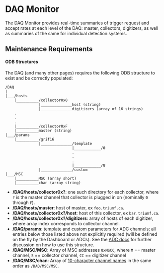DAQ Monitor
===========

The DAQ Monitor provides real-time summaries of trigger request and accept rates at each level of the DAQ: master, collectors, digitizers, as well as summaries of the same for individual detection systems.

## Maintenance Requirements

#### ODB Structures

The DAQ (and many other pages) requires the following ODB structure to exist and be correctly populated:

```
/DAQ
|
|___/hosts
    |__________/collector0x0
               |______________host (string)
               |______________digitizers (array of 16 strings)
    .
    .
    .
    |__________/collector0xF
    |__________master (string)
|___/params
    |__________/grif16
               |______________/template
                              |____________/0
                              .
                              .
                              .
                              |____________/8
               |______________/custom
|___/MSC
    |__________MSC (array short)
    |__________chan (array string)
```

 - **/DAQ/hosts/collector0x?**: one such directory for each collector, where `?` is the master channel that collector is plugged in on (nominally `0` through `F`).
 - **/DAQ/hosts/master**: host of master, ex `foo.triumf.ca`.
 - **/DAQ/hosts/collector0x?/host**: host of this collector, ex `bar.triumf.ca`.
 - **/DAQ/hosts/collector0x?/digitizers**: array of hosts of each digitizer, where array index corresponds to collector channel.
 - **/DAQ/params**: template and custom parameters for ADC channels; all entries below those listed above not explicitly required (will be defined on the fly by the Dashboard or ADCs). See the [ADC docs](https://github.com/BillMills/griffin-dashboard/blob/gh-pages/templates/detectors/adc-sidebar/README.md) for further discussion on how to use this structure.
 - **/DAQ/MSC/MSC**: Array of MSC addresses `0xMSCC`, where `M` == master channel, `S` == collector channel, `CC` == digitizer channel
 - **/DAQ/MSC/chan**: Array of [10-character channel names](https://www.triumf.info/wiki/tigwiki/index.php/Detector_Nomenclature) in the same order as `/DAQ/MSC/MSC`.